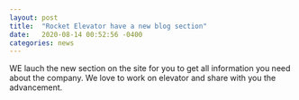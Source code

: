 ```yaml
---
layout: post
title:  "Rocket Elevator have a new blog section"
date:   2020-08-14 00:52:56 -0400
categories: news
---
```


WE lauch the new section on the site for you to get all information you need about the company. We love to work on elevator and share with you the advancement.
